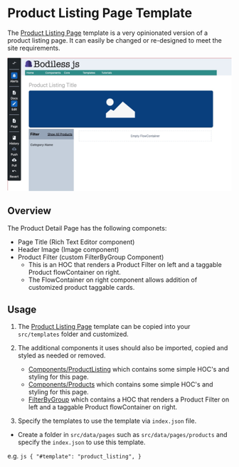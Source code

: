 # Product Listing Page Template

The [Product Listing Page](https://github.com/johnsonandjohnson/Bodiless-JS/blob/main/examples/test-site/src/templates/product_listing.jsx) template is a very opinionated version of a product listing page.  It can easily be changed or re-designed to meet the site requirements.

![PLP screenshot](../assets/plp.jpg "PLP screenshot")

## Overview

The Product Detail Page has the following componets:
  * Page Title (Rich Text Editor component)
  * Header Image (Image component)
  * Product Filter (custom FilterByGroup Component)
    * This is an HOC that renders a Product Filter on left and a taggable Product
    flowContainer on right.
    * The FlowContainer on right component allows addition of customized product taggable cards.

## Usage

1. The [Product Listing Page](https://github.com/johnsonandjohnson/Bodiless-JS/blob/main/examples/test-site/src/templates/product_listing.jsx) template can be copied into your `src/templates` folder and customized.

2. The additional components it uses should also be imported, copied and styled as needed or removed.
    * [Components/ProductListing](https://github.com/johnsonandjohnson/Bodiless-JS/tree/main/examples/test-site/src/components/ProductListing)
      which contains some simple HOC's and styling for this page.
    * [Components/Products](https://github.com/johnsonandjohnson/Bodiless-JS/blob/main/examples/test-site/src/components/Product/index.tsx)
      which contains some simple HOC's and styling for this page.
    * [FilterByGroup](https://github.com/johnsonandjohnson/Bodiless-JS/tree/main/examples/test-site/src/components/FilterByGroup)
      which contains a HOC that renders a Product Filter on left and a taggable
      Product flowContainer on right.

3. Specify the templates to use the template via `index.json` file.
  * Create a folder in `src/data/pages` such as `src/data/pages/products` and
    specify the `index.json` to use this template.

  e.g.
    ```js
      {
        "#template": "product_listing",
      }
    ```
